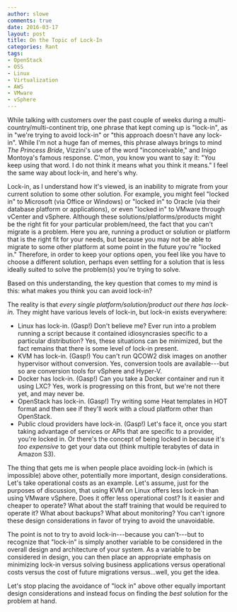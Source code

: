 ```yaml
---
author: slowe
comments: true
date: 2016-03-17
layout: post
title: On the Topic of Lock-In
categories: Rant
tags:
- OpenStack
- OSS
- Linux
- Virtualization
- AWS
- VMware
- vSphere
---
```


While talking with customers over the past couple of weeks during a multi-country/multi-continent trip, one phrase that kept coming up is "lock-in", as in "we're trying to avoid lock-in" or "this approach doesn't have any lock-in". While I'm not a huge fan of memes, this phrase always brings to mind _The Princess Bride_, Vizzini's use of the word "inconceivable," and Inigo Montoya's famous response. C'mon, you know you want to say it: "You keep using that word. I do not think it means what you think it means." I feel the same way about lock-in, and here's why.

Lock-in, as I understand how it's viewed, is an inability to migrate from your current solution to some other solution. For example, you might feel "locked in" to Microsoft (via Office or Windows) or "locked in" to Oracle (via their database platform or applications), or even "locked in" to VMware through vCenter and vSphere. Although these solutions/platforms/products might be the right fit for your particular problem/need, the fact that you can't migrate is a problem. Here you are, running a product or solution or platform that is the right fit for your needs, but because you may not be able to migrate to some other platform at some point in the future you're "locked in." Therefore, in order to keep your options open, you feel like you have to choose a different solution, perhaps even settling for a solution that is less ideally suited to solve the problem(s) you're trying to solve.

Based on this understanding, the key question that comes to my mind is this: what makes you think you can avoid lock-in?

The reality is that _every single platform/solution/product out there has lock-in._ They might have various levels of lock-in, but lock-in exists everywhere:

* Linux has lock-in. (Gasp!) Don't believe me? Ever run into a problem running a script because it contained idiosyncrasies specific to a particular distribution? Yes, these situations can be minimized, but the fact remains that there is some level of lock-in present.
* KVM has lock-in. (Gasp!) You can't run QCOW2 disk images on another hypervisor without conversion. Yes, conversion tools are available---but so are conversion tools for vSphere and Hyper-V.
* Docker has lock-in. (Gasp!) Can you take a Docker container and run it using LXC? Yes, work is progressing on this front, but we're not there yet, and may never be.
* OpenStack has lock-in. (Gasp!) Try writing some Heat templates in HOT format and then see if they'll work with a cloud platform other than OpenStack.
* Public cloud providers have lock-in. (Gasp!) Let's face it, once you start taking advantage of services or APIs that are specific to a provider, you're locked in. Or there's the concept of being locked in because it's _too expensive_ to get your data out (think multiple terabytes of data in Amazon S3).

The thing that gets me is when people place avoiding lock-in (which is impossible) above other, potentially more important, design considerations. Let's take operational costs as an example. Let's assume, just for the purposes of discussion, that using KVM on Linux offers less lock-in than using VMware vSphere. Does it offer less operational cost? Is it easier and cheaper to operate? What about the staff training that would be required to operate it? What about backups? What about monitoring? You can't ignore these design considerations in favor of trying to avoid the unavoidable. 

The point is not to try to avoid lock-in---because you can't---but to recognize that "lock-in" is simply another variable to be considered in the overall design and architecture of your system. As a variable to be considered in design, you can then place an appropriate emphasis on minimizing lock-in versus solving business applications versus operational costs versus the cost of future migrations versus...well, you get the idea.

Let's stop placing the avoidance of "lock in" above other equally important design considerations and instead focus on finding the _best_ solution for the problem at hand.
